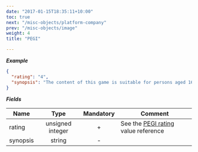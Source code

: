 ```yaml
---
date: "2017-01-15T18:35:11+10:00"
toc: true
next: "/misc-objects/platform-company"
prev: "/misc-objects/image"
weight: 4
title: "PEGI"

---
```


***Example***

```json
{
  "rating": "4",
  "synopsis": "The content of this game is suitable for persons aged 16 years and over only.\nIt contains: Realistic looking violence."
}
```

***Fields***

| Name     | Type             | Mandatory | Comment |
| -------- |:----------------:|:---------:| ------- |
| rating   | unsigned integer |     +     | See the [PEGI rating](../../enum-fields/pegi-rating) value reference |
| synopsis | string           |     -     ||
